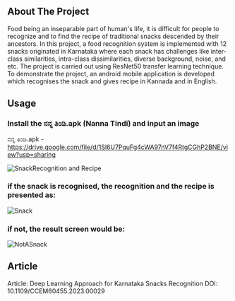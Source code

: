 ## About The Project

Food being an inseparable part of human's life, it is difficult for people to recognize and to find the recipe of traditional snacks descended by their ancestors. In this project, a food recognition system is implemented with 12 snacks originated in Karnataka where each snack has challenges like inter-class similarities, intra-class dissimilarities, diverse background, noise, and etc. The project is carried out using ResNet50 transfer learning technique.
To demonstrate the project, an android mobile application is developed which recognises the snack and gives recipe in Kannada and in English.

## Usage

### Install the ನನ್ನ ತಿಂಡಿ.apk (Nanna Tindi) and input an image
ನನ್ನ ತಿಂಡಿ.apk - https://drive.google.com/file/d/1Sl6U7PquFg4cWA97nV7f4RtgCGhP2BNE/view?usp=sharing

![SnackRecognition and Recipe](https://github.com/user-attachments/assets/8ee9eb50-82ea-4d57-ac64-7319b8a415cf)

### if the snack is recognised, the recognition and the recipe is presented as:

![Snack](https://github.com/user-attachments/assets/ca81e82c-7694-485c-bc4e-4a388e28e24f)

### if not, the result screen would be:

![NotASnack](https://github.com/user-attachments/assets/310ab2b2-205a-481e-b22e-f0e08cb9e08a)


## Article

Article: Deep Learning Approach for Karnataka Snacks Recognition
DOI: 10.1109/CCEM60455.2023.00029
